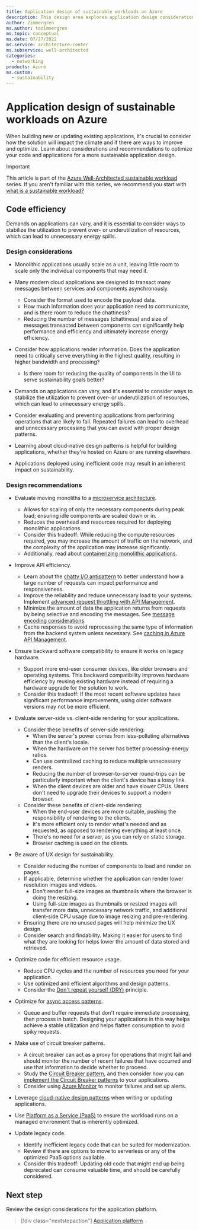 ```yaml
---
title: Application design of sustainable workloads on Azure
description: This design area explores application design considerations for sustainable workloads on Azure.
author: Zimmergren
ms.author: tozimmergren
ms.topic: conceptual
ms.date: 07/27/2022
ms.service: architecture-center
ms.subservice: well-architected
categories: 
  - networking
products: Azure
ms.custom:
  - sustainability
---
```


# Application design of sustainable workloads on Azure

When building new or updating existing applications, it's crucial to consider how the solution will impact the climate and if there are ways to improve and optimize. Learn about considerations and recommendations to optimize your code and applications for a more sustainable application design.

> [!IMPORTANT]
> This article is part of the [Azure Well-Architected sustainable workload](index.yml) series. If you aren't familiar with this series, we recommend you start with [what is a sustainable workload?](sustainability-get-started.md#what-is-a-sustainable-workload)

## Code efficiency

Demands on applications can vary, and it is essential to consider ways to stabilize the utilization to prevent over- or underutilization of resources, which can lead to unnecessary energy spills.

### Design considerations

- Monolithic applications usually scale as a unit, leaving little room to scale only the individual components that may need it.

- Many modern cloud applications are designed to transact many messages between services and components asynchronously.
  - Consider the format used to encode the payload data.
  - How much information does your application need to communicate, and is there room to reduce the chattiness?
  - Reducing the number of messages (chattiness) and size of messages transacted between components can significantly help performance and efficiency and ultimately increase energy efficiency.

- Consider how applications render information. Does the application need to critically serve everything in the highest quality, resulting in higher bandwidth and processing?
  - Is there room for reducing the quality of components in the UI to serve sustainability goals better?

- Demands on applications can vary, and it's essential to consider ways to stabilize the utilization to prevent over- or underutilization of resources, which can lead to unnecessary energy spills.

- Consider evaluating and preventing applications from performing operations that are likely to fail. Repeated failures can lead to overhead and unnecessary processing that you can avoid with proper design patterns.

- Learning about cloud-native design patterns is helpful for building applications, whether they're hosted on Azure or are running elsewhere.

- Applications deployed using inefficient code may result in an inherent impact on sustainability.

### Design recommendations

- Evaluate moving monoliths to a [microservice architecture](/azure/architecture/guide/architecture-styles/microservices).
  - Allows for scaling of only the necessary components during peak load; ensuring idle components are scaled down or in.
  - Reduces the overhead and resources required for deploying monolithic applications.
  - Consider this tradeoff: While reducing the compute resources required, you may increase the amount of traffic on the network, and the complexity of the application may increase significantly.
  - Additionally, read about [containerizing monolithic applications](/dotnet/architecture/containerized-lifecycle/design-develop-containerized-apps/monolithic-applications).

- Improve API efficiency.
  - Learn about the [chatty I/O antipattern](/azure/architecture/antipatterns/chatty-io/) to better understand how a large number of requests can impact performance and responsiveness.
  - Improve the reliability and reduce unnecessary load to your systems. Implement [advanced request throttling with API Management](/azure/api-management/api-management-sample-flexible-throttling).
  - Minimize the amount of data the application returns from requests by being selective and encoding the messages. See [message encoding considerations](/azure/architecture/best-practices/message-encode).
  - Cache responses to avoid reprocessing the same type of information from the backend system unless necessary. See [caching in Azure API Management](/azure/api-management/api-management-howto-cache).

- Ensure backward software compatibility to ensure it works on legacy hardware.
  - Support more end-user consumer devices, like older browsers and operating systems. This backward compatibility improves hardware efficiency by reusing existing hardware instead of requiring a hardware upgrade for the solution to work.
  - Consider this tradeoff: If the most recent software updates have significant performance improvements, using older software versions may not be more efficient.

- Evaluate server-side vs. client-side rendering for your applications.
  - Consider these benefits of server-side rendering:
    - When the server's power comes from less-polluting alternatives than the client's locale.
    - When the hardware on the server has better processing-energy ratios.
    - Can use centralized caching to reduce multiple unnecessary renders.
    - Reducing the number of browser-to-server round-trips can be particularly important when the client's device has a lossy link.
    - When the client devices are older and have slower CPUs. Users don't need to upgrade their devices to support a modern browser.
  - Consider these benefits of client-side rendering:
    - When the end-user devices are more suitable, pushing the responsibility of rendering to the clients.
    - It's more efficient only to render what's needed and as requested, as opposed to rendering everything at least once.
    - There's no need for a server, as you can rely on static storage.
    - Browser caching is used on the clients.

- Be aware of UX design for sustainability.
  - Consider reducing the number of components to load and render on pages.
  - If applicable, determine whether the application can render lower resolution images and videos.
    - Don't render full-size images as thumbnails where the browser is doing the resizing.
    - Using full-size images as thumbnails or resized images will transfer more data, unnecessary network traffic, and additional client-side CPU usage due to image resizing and pre-rendering.
  - Ensuring there are no unused pages will help minimize the UX design.
  - Consider search and findability. Making it easier for users to find what they are looking for helps lower the amount of data stored and retrieved.

- Optimize code for efficient resource usage.
  - Reduce CPU cycles and the number of resources you need for your application.
  - Use optimized and efficient algorithms and design patterns.
  - Consider the [Don't repeat yourself (DRY)](/dotnet/architecture/modern-web-apps-azure/architectural-principles#dont-repeat-yourself-dry) principle.

- Optimize for [async access patterns](/azure/architecture/patterns/async-request-reply).
  - Queue and buffer requests that don't require immediate processing, then process in batch. Designing your applications in this way helps achieve a stable utilization and helps flatten consumption to avoid spiky requests.

- Make use of circuit breaker patterns.
  - A circuit breaker can act as a proxy for operations that might fail and should monitor the number of recent failures that have occurred and use that information to decide whether to proceed.
  - Study the [Circuit Breaker pattern](/azure/architecture/patterns/circuit-breaker), and then consider how you can [implement the Circuit Breaker patterns](/dotnet/architecture/microservices/implement-resilient-applications/implement-circuit-breaker-pattern) to your applications.
  - Consider using [Azure Monitor](/azure/azure-monitor/overview) to monitor failures and set up alerts.

- Leverage [cloud-native design patterns](/azure/architecture/patterns/) when writing or updating applications.

- Use [Platform as a Service (PaaS)](/azure/architecture/guide/design-principles/managed-services) to ensure the workload runs on a managed environment that is inherently optimized.

- Update legacy code.
  - Identify inefficient legacy code that can be suited for modernization.
  - Review if there are options to move to serverless or any of the optimized PaaS options available.
  - Consider this tradeoff: Updating old code that might end up being deprecated can consume valuable time, and should be carefully considered.

## Next step

Review the design considerations for the application platform.

> [!div class="nextstepaction"]
> [Application platform](sustainability-application-platform.md)

